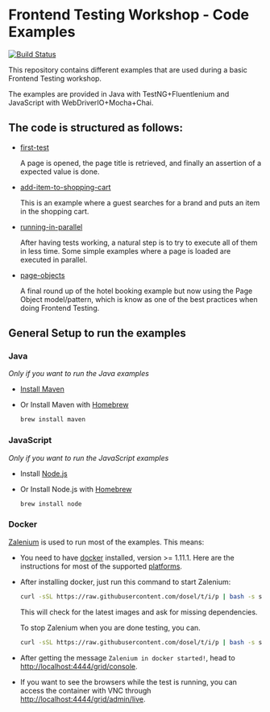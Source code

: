 # Frontend Testing Workshop - Code Examples

[![Build Status](https://travis-ci.org/diemol/frontend_testing.svg?branch=master)](https://travis-ci.org/diemol/frontend_testing)

This repository contains different examples that are used during a basic Frontend Testing workshop.

The examples are provided in Java with TestNG+Fluentlenium and JavaScript with WebDriverIO+Mocha+Chai.

## The code is structured as follows:
* [first-test](https://github.com/diemol/frontend_testing/tree/master/first-test)

    A page is opened, the page title is retrieved, and finally an assertion of a expected value is done.
* [add-item-to-shopping-cart](https://github.com/diemol/frontend_testing/tree/master/add-item-to-shopping-cart)

    This is an example where a guest searches for a brand and puts an item in the shopping cart.
* [running-in-parallel](https://github.com/diemol/frontend_testing/tree/master/running-in-parallel)

    After having tests working, a natural step is to try to execute all of them in less time. Some simple examples where a page is loaded are executed in parallel.
* [page-objects](https://github.com/diemol/frontend_testing/tree/master/page-objects)

    A final round up of the hotel booking example but now using the Page Object model/pattern, which is know as one of the best practices when doing Frontend Testing.


## General Setup to run the examples

### Java
_Only if you want to run the Java examples_
* [Install Maven](https://maven.apache.org/install.html)
* Or Install Maven with [Homebrew](http://brew.sh/)

    ```sh
    brew install maven
    ```

### JavaScript
_Only if you want to run the JavaScript examples_
* Install [Node.js](https://nodejs.org/en/)
* Or Install Node.js with [Homebrew](http://brew.sh/)

    ```sh
    brew install node
    ```

### Docker
[Zalenium](https://github.com/zalando/zalenium) is used to run most of the examples.
This means:
* You need to have [docker](https://www.docker.com/) installed, version >= 1.11.1. Here are the instructions for 
most of the supported [platforms](https://www.docker.com/products/docker).
* After installing docker, just run this command to start Zalenium:

  ```sh
  curl -sSL https://raw.githubusercontent.com/dosel/t/i/p | bash -s start
  ```
  
  This will check for the latest images and ask for missing dependencies.
  
  To stop Zalenium when you are done testing, you can.

  ```sh
  curl -sSL https://raw.githubusercontent.com/dosel/t/i/p | bash -s stop
  ```

* After getting the message `Zalenium in docker started!`, head to [http://localhost:4444/grid/console](http://localhost:4444/grid/console).

* If you want to see the browsers while the test is running, you can access the container with VNC through 
[http://localhost:4444/grid/admin/live](http://localhost:4444/grid/admin/live). 



